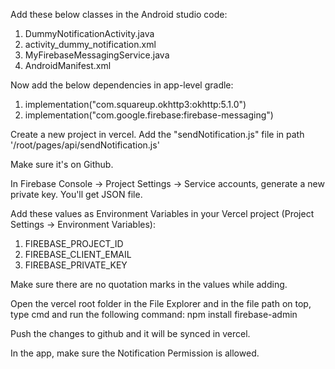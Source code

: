 Add these below classes in the Android studio code:

1. DummyNotificationActivity.java
2. activity_dummy_notification.xml
3. MyFirebaseMessagingService.java
4. AndroidManifest.xml

Now add the below dependencies in app-level gradle:

1. implementation("com.squareup.okhttp3:okhttp:5.1.0")
2. implementation("com.google.firebase:firebase-messaging")


Create a new project in vercel. 
Add the "sendNotification.js" file in path '/root/pages/api/sendNotification.js'

Make sure it's on Github.

In Firebase Console → Project Settings → Service accounts, generate a new private key. You'll get JSON file. 

Add these values as Environment Variables in your Vercel project (Project Settings → Environment Variables):

1. FIREBASE_PROJECT_ID
2. FIREBASE_CLIENT_EMAIL
3. FIREBASE_PRIVATE_KEY

Make sure there are no quotation marks in the values while adding.

Open the vercel root folder in the File Explorer and in the file path on top, type cmd and run the following command:
npm install firebase-admin

Push the changes to github and it will be synced in vercel.

In the app, make sure the Notification Permission is allowed.